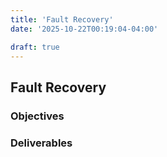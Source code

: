 ```yaml
---
title: 'Fault Recovery'
date: '2025-10-22T00:19:04-04:00'

draft: true
---
```


## Fault Recovery

### Objectives

### Deliverables